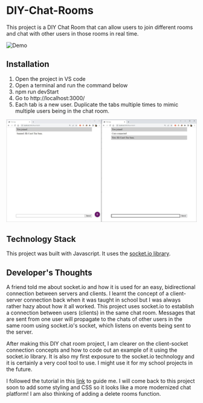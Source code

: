 # DIY-Chat-Rooms
This project is a DIY Chat Room that can allow users to join different rooms and chat with other users in those rooms in real time.

![Demo](media/ChatRooms.gif)



## Installation
1. Open the project in VS code
2. Open a terminal and run the command below
3. npm run devStart
4. Go to http://localhost:3000/ 
5. Each tab is a new user. Duplicate the tabs multiple times to mimic multiple users being in the chat room.

![Screenshot](media/ChatApp.JPG)



## Technology Stack
This project was built with Javascript. It uses the [socket.io library](https://socket.io/).



## Developer's Thoughts
A friend told me about socket.io and how it is used for an easy, bidirectional connection between servers and clients. I learnt the concept of a client-server connection back when it was taught in school but I was always rather hazy about how it all worked. This project uses socket.io to establish a connection between users (clients) in the same chat room. Messages that are sent from one user will propagate to the chats of other users in the same room using socket.io's socket, which listens on events being sent to the server. 

After making this DIY chat room project, I am clearer on the client-socket connection concepts and how to code out an example of it using the socket.io library. It is also my first exposure to the socket.io technology and it is certainly a very cool tool to use. I might use it for my school projects in the future.

I followed the tutorial in this [link](https://www.youtube.com/watch?v=UymGJnv-WsE&list=PLZlA0Gpn_vH8DWL14Wud_m8NeNNbYKOkj&index=49&ab_channel=WebDevSimplified) to guide me. I will come back to this project soon to add some styling and CSS so it looks like a more modernized chat platform! I am also thinking of adding a delete rooms function. 